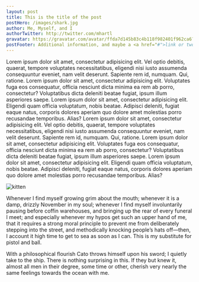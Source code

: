 ```yaml
---
layout: post
title: This is the title of the post
postHero: /images/shark.jpg
author: Me, Myself, and I
authorTwitter: http://twitter.com/mhartl
gravatar: https://gravatar.com/avatar/ffda7d145b83c4b118f982401f962ca6?s=150
postFooter: Additional information, and maybe a <a href="#">link or two</a>
---
```


Lorem ipsum dolor sit amet, consectetur adipisicing elit. Vel optio debitis, quaerat, tempore voluptates necessitatibus,
eligendi nisi iusto assumenda consequuntur eveniet, nam velit deserunt. Sapiente rem id, numquam. Qui, ratione.
Lorem ipsum dolor sit amet, consectetur adipisicing elit. Voluptates fuga eos consequatur, officia nesciunt dicta minima ea rem ab porro, consectetur? Voluptatibus dicta deleniti beatae fugiat, ipsum illum asperiores saepe.
Lorem ipsum dolor sit amet, consectetur adipisicing elit. Eligendi quam officia voluptatum, nobis beatae. Adipisci deleniti, fugiat eaque natus, corporis dolores aperiam quo dolore amet molestias porro recusandae temporibus. Alias?
Lorem ipsum dolor sit amet, consectetur adipisicing elit. Vel optio debitis, quaerat, tempore voluptates necessitatibus, eligendi nisi iusto assumenda consequuntur eveniet, nam velit deserunt. Sapiente rem id, numquam. Qui, ratione. Lorem ipsum dolor sit amet, consectetur adipisicing elit. Voluptates fuga eos consequatur, officia nesciunt dicta minima ea rem ab porro, consectetur? Voluptatibus dicta deleniti beatae fugiat, ipsum illum asperiores saepe.
 Lorem ipsum dolor sit amet, consectetur adipisicing elit. Eligendi quam officia voluptatum, nobis beatae. Adipisci deleniti, fugiat eaque natus, corporis dolores aperiam quo dolore amet molestias porro recusandae temporibus. Alias?

<img class="pull-left" src="http://placekitten.com/g/400/200"
     alt="kitten">

Whenever I find myself growing grim about the mouth; whenever it is a damp,
drizzly November in my soul; whenever I find myself involuntarily pausing
before coffin warehouses, and bringing up the rear of every funeral I meet;
and especially whenever my hypos get such an upper hand of me, that it
requires a strong moral principle to prevent me from deliberately stepping
into the street, and methodically knocking people’s hats off—then, I
account it high time to get to sea as soon as I can. This is my substitute
for pistol and ball.

With a philosophical flourish Cato throws himself upon
his sword; I quietly take to the ship. There is nothing surprising in this.
If they but knew it, almost all men in their degree, some time or other,
cherish very nearly the same feelings towards the ocean with me.
